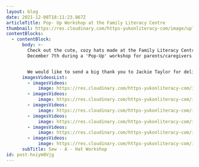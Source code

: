 ```yaml
---
layout: blog
date: 2021-12-08T18:11:23.867Z
articleTitle: Pop- Up Workshop at the Family Literacy Centre
thumbnail: https://res.cloudinary.com/https-yukonliteracy-com/image/upload/q_35/v1648533618/sewing-hat_s99pwn.jpg
contentBlocks:
  - contentBlock:
      body: >-
        Check out the cute, cozy hats made at the Family Literacy Centre on
        December 7th during a 'Pop-Up' workshop for parents/caregivers. 


        We would like to send a big thank you to Jackie Taylor for delivering such a great workshop!
      imagesVideosList:
        - imagesVideos:
            image: https://res.cloudinary.com/https-yukonliteracy-com/image/upload/q_35/v1648533829/screen-shot-2021-12-08-at-10.45.01-am_bghwz4.png
        - imagesVideos:
            image: https://res.cloudinary.com/https-yukonliteracy-com/image/upload/q_35/v1648533655/sewing-hat-4_jkfujx.jpg
        - imagesVideos:
            image: https://res.cloudinary.com/https-yukonliteracy-com/image/upload/q_35/v1648533672/sewing-hat-3_mdgseo.jpg
        - imagesVideos:
            image: https://res.cloudinary.com/https-yukonliteracy-com/image/upload/q_35/v1648533642/sewing-hat-5_t5ddql.jpg
        - imagesVideos:
            image: https://res.cloudinary.com/https-yukonliteracy-com/image/upload/q_35/v1648533601/sewing-hats-2_hu9oat.jpg
        - imagesVideos:
            image: https://res.cloudinary.com/https-yukonliteracy-com/image/upload/q_35/v1648534168/hat-5_pigfsm.jpg
      subTitle: Sew - A - Hat Workshop
id: post-hxiym0Vjg
---
```

